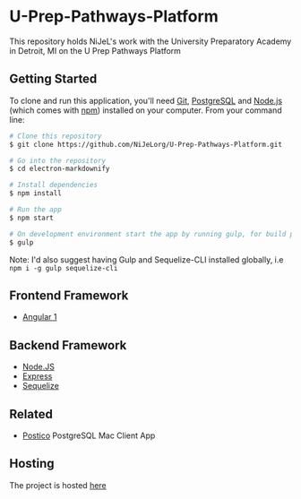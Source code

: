# U-Prep-Pathways-Platform
This repository holds NiJeL's work with the University Preparatory Academy in Detroit, MI on the U Prep Pathways Platform

## Getting Started
To clone and run this application, you'll need [Git](https://git-scm.com), [PostgreSQL](https://www.postgresql.org/download/) and [Node.js](https://nodejs.org/en/download/) (which comes with [npm](http://npmjs.com)) installed on your computer. From your command line:

```bash
# Clone this repository
$ git clone https://github.com/NiJeLorg/U-Prep-Pathways-Platform.git

# Go into the repository
$ cd electron-markdownify

# Install dependencies
$ npm install

# Run the app
$ npm start

# On development environment start the app by running gulp, for build process purposes
$ gulp
```

Note: I'd also suggest having Gulp and Sequelize-CLI installed globally, i.e `npm i -g gulp sequelize-cli`

## Frontend Framework
- [Angular 1](https://angularjs.org/)

## Backend Framework
- [Node.JS](https://nodejs.org/en/)
- [Express](https://expressjs.com/en/starter/installing.html)
- [Sequelize](http://docs.sequelizejs.com/)

## Related
- [Postico](https://eggerapps.at/postico/) PostgreSQL Mac Client App

## Hosting
The project is hosted [here](https://uprep-platform.herokuapp.com)



